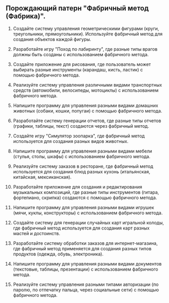 ## Порождающий патерн "Фабричный метод (Фабрика)".

1. Создайте систему управления геометрическими фигурами (круги, треугольники, прямоугольники). Используйте фабричный метод для создания объектов каждой фигуры.

2. Разработайте игру "Поход по лабиринту", где разные типы врагов должны быть созданы с использованием фабричного метода.

3. Создайте приложение для рисования, где пользователь может выбирать разные инструменты (карандаш, кисть, ластик) с помощью фабричного метода.

4. Реализуйте систему управления различными видами транспортных средств (автомобили, велосипеды, мотоциклы) с использованием фабричного метода.

5. Напишите программу для управления разными видами домашних животных (собаки, кошки, попугаи) с помощью фабричного метода.

6. Разработайте систему генерации отчетов, где разные типы отчетов (графики, таблицы, текст) создаются через фабричный метод.

7. Создайте игру "Симулятор зоопарка", где фабричный метод используется для создания разных видов животных.

8. Напишите программу для управления разными видами мебели (стулья, столы, шкафы) с использованием фабричного метода.

9. Реализуйте систему заказов в ресторане, где фабричный метод используется для создания блюд разных кухонь (итальянская, китайская, мексиканская).

10. Разработайте приложение для создания и редактирования музыкальных композиций, где разные типы инструментов (гитара, фортепиано, скрипка) создаются с помощью фабричного метода.

11. Напишите программу для управления разными видами игрушек (мячи, куклы, конструкторы) с использованием фабричного метода.

12. Создайте систему для генерации случайных карт игральной колоды, где фабричный метод используется для создания карт разных мастей и достоинств.

13. Разработайте систему обработки заказов для интернет-магазина, где фабричный метод применяется для создания разных типов продуктов (одежда, обувь, электроника).

14. Напишите программу для управления разными видами документов (текстовые, таблицы, презентации) с использованием фабричного метода.

15. Реализуйте систему управления разными типами авторизации (по паролю, по отпечатку пальца, через социальные сети) с помощью фабричного метода.